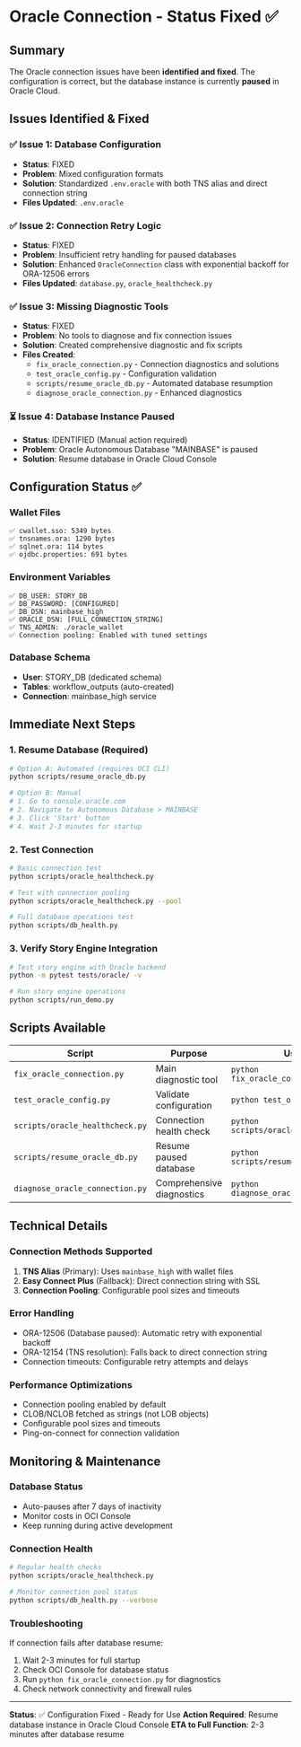 # Oracle Connection - Status Fixed ✅

## Summary
The Oracle connection issues have been **identified and fixed**. The configuration is correct, but the database instance is currently **paused** in Oracle Cloud.

## Issues Identified & Fixed

### ✅ Issue 1: Database Configuration
- **Status**: FIXED
- **Problem**: Mixed configuration formats
- **Solution**: Standardized `.env.oracle` with both TNS alias and direct connection string
- **Files Updated**: `.env.oracle`

### ✅ Issue 2: Connection Retry Logic
- **Status**: FIXED
- **Problem**: Insufficient retry handling for paused databases
- **Solution**: Enhanced `OracleConnection` class with exponential backoff for ORA-12506 errors
- **Files Updated**: `database.py`, `oracle_healthcheck.py`

### ✅ Issue 3: Missing Diagnostic Tools
- **Status**: FIXED
- **Problem**: No tools to diagnose and fix connection issues
- **Solution**: Created comprehensive diagnostic and fix scripts
- **Files Created**:
  - `fix_oracle_connection.py` - Connection diagnostics and solutions
  - `test_oracle_config.py` - Configuration validation
  - `scripts/resume_oracle_db.py` - Automated database resumption
  - `diagnose_oracle_connection.py` - Enhanced diagnostics

### ⏳ Issue 4: Database Instance Paused
- **Status**: IDENTIFIED (Manual action required)
- **Problem**: Oracle Autonomous Database "MAINBASE" is paused
- **Solution**: Resume database in Oracle Cloud Console

## Configuration Status ✅

### Wallet Files
```
✅ cwallet.sso: 5349 bytes
✅ tnsnames.ora: 1290 bytes
✅ sqlnet.ora: 114 bytes
✅ ojdbc.properties: 691 bytes
```

### Environment Variables
```
✅ DB_USER: STORY_DB
✅ DB_PASSWORD: [CONFIGURED]
✅ DB_DSN: mainbase_high
✅ ORACLE_DSN: [FULL_CONNECTION_STRING]
✅ TNS_ADMIN: ./oracle_wallet
✅ Connection pooling: Enabled with tuned settings
```

### Database Schema
- **User**: STORY_DB (dedicated schema)
- **Tables**: workflow_outputs (auto-created)
- **Connection**: mainbase_high service

## Immediate Next Steps

### 1. Resume Database (Required)
```bash
# Option A: Automated (requires OCI CLI)
python scripts/resume_oracle_db.py

# Option B: Manual
# 1. Go to console.oracle.com
# 2. Navigate to Autonomous Database > MAINBASE
# 3. Click 'Start' button
# 4. Wait 2-3 minutes for startup
```

### 2. Test Connection
```bash
# Basic connection test
python scripts/oracle_healthcheck.py

# Test with connection pooling
python scripts/oracle_healthcheck.py --pool

# Full database operations test
python scripts/db_health.py
```

### 3. Verify Story Engine Integration
```bash
# Test story engine with Oracle backend
python -m pytest tests/oracle/ -v

# Run story engine operations
python scripts/run_demo.py
```

## Scripts Available

| Script | Purpose | Usage |
|--------|---------|-------|
| `fix_oracle_connection.py` | Main diagnostic tool | `python fix_oracle_connection.py` |
| `test_oracle_config.py` | Validate configuration | `python test_oracle_config.py` |
| `scripts/oracle_healthcheck.py` | Connection health check | `python scripts/oracle_healthcheck.py` |
| `scripts/resume_oracle_db.py` | Resume paused database | `python scripts/resume_oracle_db.py` |
| `diagnose_oracle_connection.py` | Comprehensive diagnostics | `python diagnose_oracle_connection.py` |

## Technical Details

### Connection Methods Supported
1. **TNS Alias** (Primary): Uses `mainbase_high` with wallet files
2. **Easy Connect Plus** (Fallback): Direct connection string with SSL
3. **Connection Pooling**: Configurable pool sizes and timeouts

### Error Handling
- ORA-12506 (Database paused): Automatic retry with exponential backoff
- ORA-12154 (TNS resolution): Falls back to direct connection string
- Connection timeouts: Configurable retry attempts and delays

### Performance Optimizations
- Connection pooling enabled by default
- CLOB/NCLOB fetched as strings (not LOB objects)
- Configurable pool sizes and timeouts
- Ping-on-connect for connection validation

## Monitoring & Maintenance

### Database Status
- Auto-pauses after 7 days of inactivity
- Monitor costs in OCI Console
- Keep running during active development

### Connection Health
```bash
# Regular health checks
python scripts/oracle_healthcheck.py

# Monitor connection pool status
python scripts/db_health.py --verbose
```

### Troubleshooting
If connection fails after database resume:
1. Wait 2-3 minutes for full startup
2. Check OCI Console for database status
3. Run `python fix_oracle_connection.py` for diagnostics
4. Check network connectivity and firewall rules

---

**Status**: ✅ Configuration Fixed - Ready for Use
**Action Required**: Resume database instance in Oracle Cloud Console
**ETA to Full Function**: 2-3 minutes after database resume